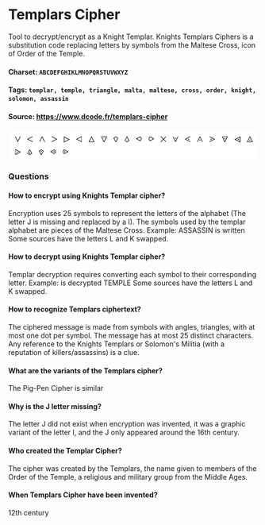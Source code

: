 # Templars Cipher
Tool to decrypt/encrypt as a Knight Templar. Knights Templars Ciphers is a substitution code replacing letters by symbols from the Maltese Cross, icon of Order of the Temple.

#### Charset: `ABCDEFGHIKLMNOPQRSTUVWXYZ`

#### Tags: `templar, temple, triangle, malta, maltese, cross, order, knight, solomon, assassin`

#### Source: https://www.dcode.fr/templars-cipher

![combined](./combined.png)

### Questions

#### How to encrypt using Knights Templar cipher?
Encryption uses 25 symbols to represent the letters of the alphabet (The letter J is missing and replaced by a I). The symbols used by the templar alphabet are pieces of the Maltese Cross. Example: ASSASSIN is written   Some sources have the letters L and K swapped.

#### How to decrypt using Knights Templar cipher?
Templar decryption requires converting each symbol to their corresponding letter. Example:  is decrypted TEMPLE Some sources have the letters L and K swapped.

#### How to recognize Templars ciphertext?
The ciphered message is made from symbols with angles, triangles, with at most one dot per symbol. The message has at most 25 distinct characters. Any reference to the Knights Templars or Solomon's Militia (with a reputation of killers/assassins) is a clue.

#### What are the variants of the Templars cipher?
The Pig-Pen Cipher is similar

#### Why is the J letter missing?
The letter J did not exist when encryption was invented, it was a graphic variant of the letter I, and the J only appeared around the 16th century.

#### Who created the Templar Cipher?
The cipher was created by the Templars, the name given to members of the Order of the Temple, a religious and military group from the Middle Ages.

#### When Templars Cipher have been invented?
12th century

